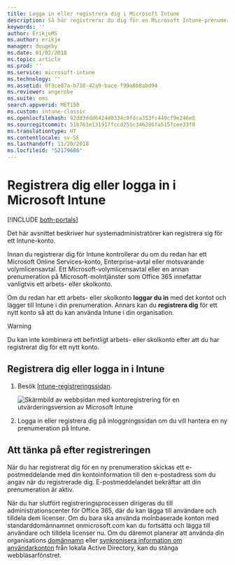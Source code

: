 ```yaml
---
title: Logga in eller registrera dig i Microsoft Intune
description: Så här registrerar du dig för en Microsoft Intune-prenumeration, eller loggar in för att starta din prenumeration.
keywords: ''
author: ErikjeMS
ms.author: erikje
manager: dougeby
ms.date: 01/02/2018
ms.topic: article
ms.prod: ''
ms.service: microsoft-intune
ms.technology: ''
ms.assetid: 0f3ce07a-b718-42a9-bace-f99a8b8abd94
ms.reviewer: angerobe
ms.suite: ems
search.appverid: MET150
ms.custom: intune-classic
ms.openlocfilehash: 92dd3ddd6424d0334c9fdca353fc449cf9e246e0
ms.sourcegitcommit: 51b763e131917fccd255c346286fa515fcee33f0
ms.translationtype: HT
ms.contentlocale: sv-SE
ms.lasthandoff: 11/20/2018
ms.locfileid: "52179686"
---
```

# <a name="sign-up-or-sign-in-to-microsoft-intune"></a>Registrera dig eller logga in i Microsoft Intune

[!INCLUDE [both-portals](./includes/note-for-both-portals.md)]

Det här avsnittet beskriver hur systemadministratörer kan registrera sig för ett Intune-konto.

Innan du registrerar dig för Intune kontrollerar du om du redan har ett Microsoft Online Services-konto, Enterprise-avtal eller motsvarande volymlicensavtal. Ett Microsoft-volymlicensavtal eller en annan prenumeration på Microsoft-molntjänster som Office 365 innefattar vanligtvis ett arbets- eller skolkonto.

Om du redan har ett arbets- eller skolkonto **loggar du in** med det kontot och lägger till Intune i din prenumeration. Annars kan du **registrera dig** för ett nytt konto så att du kan använda Intune i din organisation.

>[!WARNING]
>Du kan inte kombinera ett befintligt arbets- eller skolkonto efter att du har registrerat dig för ett nytt konto.

## <a name="how-to-sign-up-or-sign-in-to-intune"></a>Registrera dig eller logga in i Intune

1. Besök [Intune-registreringssidan](https://portal.office.com/Signup/Signup.aspx?OfferId=40BE278A-DFD1-470a-9EF7-9F2596EA7FF9&dl=INTUNE_A&ali=1#0%20).

   ![Skärmbild av webbsidan med kontoregistrering för en utvärderingsversion av Microsoft Intune](./media/account-sign-up-site.png)

2. Logga in eller registrera dig på inloggningssidan om du vill hantera en ny prenumeration på Intune.

## <a name="post-sign-up-considerations"></a>Att tänka på efter registreringen
När du har registrerat dig för en ny prenumeration skickas ett e-postmeddelande med din kontoinformation till den e-postadress som du angav när du registrerade dig. E-postmeddelandet bekräftar att din prenumeration är aktiv.

När du har slutfört registreringsprocessen dirigeras du till administrationscenter för Office 365, där du kan lägga till användare och tilldela dem licenser. Om du bara ska använda molnbaserade konton med standarddomännamnet onmicrosoft.com kan du fortsätta och lägga till användare och tilldela licenser nu. Om du däremot planerar att använda din organisations [domännamn](custom-domain-name-configure.md) eller [synkronisera information om användarkonton](users-add.md#sync-active-directory-and-add-users-to-intune) från lokala Active Directory, kan du stänga webbläsarfönstret.
